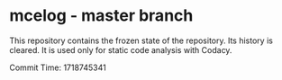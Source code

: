 # mcelog - master branch

This repository contains the frozen state of the repository.
Its history is cleared. It is used only for static code
analysis with Codacy.

Commit Time: 1718745341